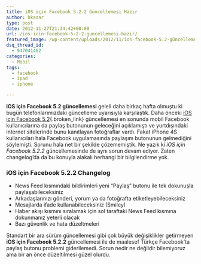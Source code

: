 ```yaml
---
title: iOS için Facebook 5.2.2 Güncellemesi Hazır
author: bkazar
type: post
date: 2012-11-27T21:34:42+00:00
url: /ios-icin-facebook-5-2-2-guncellemesi-hazir/
featured_image: /wp-content/uploads/2012/11/ios-facebook-5.2-güncelleme-100x100.jpg
dsq_thread_id:
  - 947041462
categories:
  - Mobil
tags:
  - facebook
  - ipad
  - iphone

---
```

**iOS için Facebook 5.2 güncellemesi** geleli daha birkaç hafta olmuştu ki bugün telefonlarımızdaki güncelleme uyarısıyla karşılaştık. Daha önceki [iOS için Facebook 5.2][1]{.broken_link} güncellemesi en sonunda mobil Facebook kullanıcılarına da paylaş butonunun geleceğini açıklamıştı ve yurtdışındaki internet sitelerinde bunu kanıtlayan fotoğraflar vardı. Fakat iPhone 4S kullanıcıları hala Facebook uygulamasında paylaşım butonunun gelmediğini söylemişti. Sorunu hala net bir şekilde çözememiştik. Ne yazık ki _iOS için Facebook 5.2.2_ güncellemesinde de aynı sorun devam ediyor. Zaten changelog’da da bu konuyla alakalı herhangi bir bilgilendirme yok.

### iOS için Facebook 5.2.2 Changelog

  * News Feed kısmındaki bildirimleri yeni “Paylaş” butonu ile tek dokunuşla paylaşabileceksiniz
  * Arkadaşlarınızı gönderi, yorum ya da fotoğrafta etiketleyebileceksiniz
  * Mesajlarda ifade kullanabileceksiniz (Smiley)
  * Haber akışı kısmını sıralamak için sol taraftaki News Feed kısmına dokunmanız yeterli olacak
  * Bazı güvenlik ve hata düzeltmeleri

Standart bir ara sürüm güncellemesi gibi çok büyük değişiklikler getirmeyen **iOS için Facebook 5.2.2** güncellemesi ile de maalesef Türkçe Facebook’ta paylaş butonu problemi giderilemedi. Sorun nedir ne değildir bilemiyoruz ama bir an önce düzeltilmesi güzel olurdu.

 [1]: https://www.murekkep.org/ios-icin-facebook-5-2-guncellemesi-geldi-ama-9181